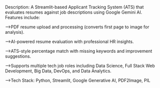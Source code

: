 Description:
A Streamlit-based Applicant Tracking System (ATS) that evaluates resumes against job descriptions using Google Gemini AI. Features include:

-->PDF resume upload and processing (converts first page to image for analysis).

-->AI-powered resume evaluation with professional HR insights.

-->ATS-style percentage match with missing keywords and improvement suggestions.

-->Supports multiple tech job roles including Data Science, Full Stack Web Development, Big Data, DevOps, and Data Analytics.

-->Tech Stack: Python, Streamlit, Google Generative AI, PDF2Image, PIL
